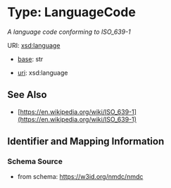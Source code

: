 # Type: LanguageCode




_A language code conforming to ISO_639-1_



URI: [xsd:language](http://www.w3.org/2001/XMLSchema#language)

* [base](https://w3id.org/linkml/base): str

* [uri](https://w3id.org/linkml/uri): xsd:language









## See Also

* [https://en.wikipedia.org/wiki/ISO_639-1](https://en.wikipedia.org/wiki/ISO_639-1)

## Identifier and Mapping Information







### Schema Source


* from schema: https://w3id.org/nmdc/nmdc



